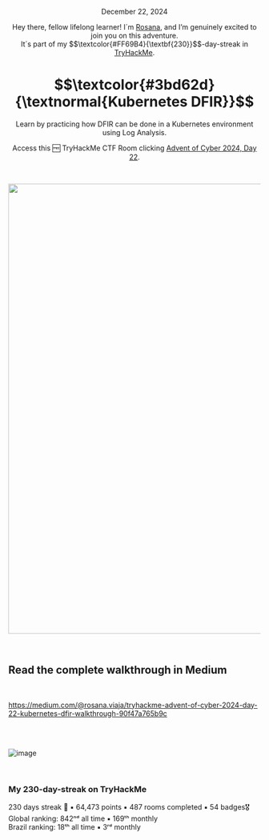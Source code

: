 <p align="center">December 22, 2024</p>
<p align="center">Hey there, fellow lifelong learner! I´m <a href="https://www.linkedin.com/in/rosanafssantos/">Rosana</a>, and I’m genuinely excited to join you on this adventure.<br>
It´s part of my $$\textcolor{#FF69B4}{\textbf{230}}$$-day-streak in  <a href="https://tryhackme.com/r/hacktivities">TryHackMe</a>.</p>

<h1 align="center">
  $$\textcolor{#3bd62d}{\textnormal{Kubernetes DFIR}}$$
</h1>
<p align="center">Learn by practicing how DFIR can be done in a Kubernetes environment using Log Analysis.</p>
<p align="center">Access this 🆓 TryHackMe CTF Room clicking <a href="https://tryhackme.com/r/room/adventofcyber2024">Advent of Cyber 2024, Day 22</a>.</p><br>
<p align="center">
  <img width="900px" src="(https://github.com/user-attachments/assets/e45c6fa6-c5d1-455f-8bf5-c87e1eae5c91">
</p>

<br>

<h2>Read the complete walkthrough in Medium</h2>
<br>

https://medium.com/@rosana.viaja/tryhackme-advent-of-cyber-2024-day-22-kubernetes-dfir-walkthrough-90f47a765b9c


<br>
<br>

![image](https://github.com/user-attachments/assets/99994375-6694-44a4-b9e8-c9387294f18e)


<br>

<h3>My 230-day-streak on TryHackMe</h3>
<p>230 days streak 🎉 ▪ 64,473 points ▪ 487 rooms completed ▪ 54 badges🎖️<br>
Global ranking:   842ⁿᵈ all time ▪ 169ᵗʰ monthly<br>
Brazil ranking:    18ᵗʰ all time ▪   3ʳᵈ monthly</p>
